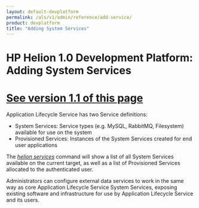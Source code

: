 ```yaml
---
layout: default-devplatform
permalink: /als/v1/admin/reference/add-service/
product: devplatform
title: "Adding System Services"
---
```

<!--PUBLISHED-->

# HP Helion 1.0 Development Platform: Adding System Services[](#adding-system-services "Permalink to this headline")
[See version 1.1 of this page](/helion/devplatform/1.1/als/admin/reference/add-service/)
===============================================================================

Application Lifecycle Service has two Service definitions:

-   System Services: Service types (e.g. MySQL, RabbitMQ, Filesystem)
    available for use on the system
-   Provisioned Services: Instances of the System Services created for
    end user applications

The [*helion
services*](/als/v1/user/reference/client-ref/#command-services)
command will show a list of all System Services available on the current
target, as well as a list of Provisioned Services allocated to the
authenticated user.

Administrators can configure external data services to work in the same
way as core Application Lifecycle Service System Services, exposing existing software and
infrastructure for use by Application Lifecycle Service and its users.

